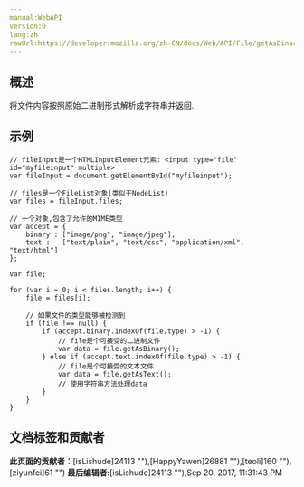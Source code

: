 ```yaml
---
manual:WebAPI
version:0
lang:zh
rawUrl:https://developer.mozilla.org/zh-CN/docs/Web/API/File/getAsBinary
---
```





## 概述<a name="概述"></a>


将文件内容按照原始二进制形式解析成字符串并返回.


## 示例<a name="示例"></a>

```
// fileInput是一个HTMLInputElement元素: <input type="file" id="myfileinput" multiple>
var fileInput = document.getElementById("myfileinput");

// files是一个FileList对象(类似于NodeList)
var files = fileInput.files;

// 一个对象,包含了允许的MIME类型
var accept = {
    binary : ["image/png", "image/jpeg"],
    text :   ["text/plain", "text/css", "application/xml", "text/html"]
};

var file;

for (var i = 0; i < files.length; i++) {
    file = files[i];

    // 如果文件的类型能够被检测到
    if (file !== null) {
        if (accept.binary.indexOf(file.type) > -1) {
            // file是个可接受的二进制文件
            var data = file.getAsBinary();
        } else if (accept.text.indexOf(file.type) > -1) {
            // file是个可接受的文本文件
            var data = file.getAsText();
            // 使用字符串方法处理data
        }
    }
}
```



## 文档标签和贡献者
**此页面的贡献者：**[isLishude]24113 ""),[HappyYawen]26881 ""),[teoli]160 ""),[ziyunfei]61 "")
**最后编辑者:**[isLishude]24113 ""),<time>Sep 20, 2017, 11:31:43 PM</time>


